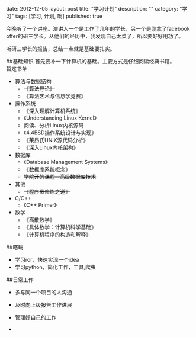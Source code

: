 date: 2012-12-05
layout: post
title: "学习计划"
description: ""
category: "学习"
tags: [学习, 计划, 啊]
published: true

今晚听了一个讲座。演讲人一个是工作了几年的学长，另一个是刚拿了facebook offer的研三学长。从他们的经历中，我发现自己太菜了，所以要好好用功了。

听研三学长的报告，总结一点就是基础要扎实。

##基础知识
首先要补一下计算机的基础。主要方式是仔细阅读经典书籍。  
暂定书单

- 算法与数据结构
	- <del>《算法导论》</del>
	- 《算法艺术与信息学竞赛》
- 操作系统  
	- 《深入理解计算机系统》
	- 《Understanding Linux Kernel》
	- 阅读、分析Linux内核源码
	- 《4.4BSD操作系统设计与实现》
	- 《莱昂氏UNIX源代码分析》
	- 《深入Linux内核架构》
- 数据库  
	- 《Database Management Systems》
	- 《数据库系统概念》
	-  <del>学院开的课程--高级数据库技术</del>
- 其他
	- <del>《程序员修炼之道》</del>
- C/C++
	- 《C++ Primer》
- 数学
	- 《离散数学》
	- 《具体数学：计算机科学基础》
	- 《计算机程序的构造和解释》

##瞎玩
- 学习ror，快速实现一个idea
- 学习python，简化工作，工具,爬虫

##日常工作
- 多与同一个项目的人沟通
- 及时向上级报告工作进展
- 管理好自己的工作

- 
